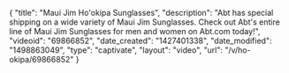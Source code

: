 {
    "title": "Maui Jim Ho'okipa Sunglasses",
    "description": "Abt has special shipping on a wide variety of Maui Jim Sunglasses. Check out Abt's entire line of Maui Jim Sunglasses for men and women on Abt.com today!",
    "videoid": "69866852",
    "date_created": "1427401338",
    "date_modified": "1498863049",
    "type": "captivate",
    "layout": "video",
    "url": "\/v\/ho-okipa\/69866852"
}